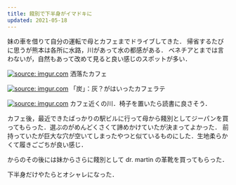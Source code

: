 ```yaml
---
title: 餞別で下半身がイマドキに
updated: 2021-05-18
---
```


妹の車を借りて自分の運転で母とカフェまでドライブしてきた．
帰省するたびに思うが熊本は各所に水路，川があって水の都感がある．
ベネチアとまでは言わないが，自然もあって改めて見ると良い感じのスポットが多い．

<a href="https://imgur.com/ZnQ4Jzx"><img src="https://i.imgur.com/ZnQ4Jzx.png" title="source: imgur.com" /></a>
洒落たカフェ

<a href="https://imgur.com/U62Te4t"><img src="https://i.imgur.com/U62Te4t.jpg" title="source: imgur.com" /></a>
「炭」：灰？がはいったカフェラテ

<a href="https://imgur.com/0vIaajY"><img src="https://i.imgur.com/0vIaajY.jpg" title="source: imgur.com" /></a>
カフェ近くの川．椅子を置いたら読書に良さそう．

カフェ後，最近できたばっかりの駅ビルに行って母から餞別としてジーパンを買ってもらった．選ぶのがめんどくさくて諦めかけていたが決まってよかった．
前持っていたが巨大な穴が空いてしまったやつと似ているものにした．生地柔らかくて履きごごちが良い感じ．

からのその後には妹からさらに餞別として dr. martin の革靴を買ってもらった．

下半身だけやたらとオシャレになった．
